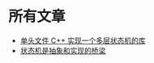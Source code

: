 # 所有文章

- [单头文件 C++ 实现一个多层状态机的库](/articles/autofsm/ "单头文件 C++ 实现一个多层状态机的库")
- [状态机是抽象和实现的桥梁](/articles/fsm_is_a_bridge/ "状态机是抽象和实现的桥梁")
